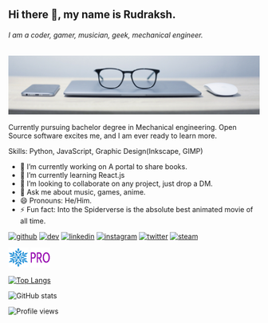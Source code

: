 ## Hi there 👋, my name is Rudraksh.
###### I am a coder, gamer, musician, geek, mechanical engineer.
![I am a coder, gamer, musician, geek, mechanical engineer.](https://raw.githubusercontent.com/RudrakshK/RudrakshK/master/jesus-kiteque-wn-KYaHwcis-unsplash.jpg)

Currently pursuing bachelor degree in Mechanical engineering. Open Source software excites me, and I am ever ready to learn more.

Skills: Python, JavaScript, Graphic Design(Inkscape, GIMP)

- 🔭 I’m currently working on A portal to share books. 
- 🌱 I’m currently learning React.js 
- 👯 I’m looking to collaborate on any project, just drop a DM. 
- 💬 Ask me about music, games, anime. 
- 😄 Pronouns: He/Him. 
- ⚡ Fun fact: Into the Spiderverse is the absolute best animated movie of all time. 


[<img src='https://cdn.jsdelivr.net/npm/simple-icons@3.0.1/icons/github.svg' alt='github' height='40'>](https://github.com/RudrakshK)  [<img src='https://cdn.jsdelivr.net/npm/simple-icons@3.0.1/icons/dev-dot-to.svg' alt='dev' height='40'>](https://dev.to/rudrakshk)  [<img src='https://cdn.jsdelivr.net/npm/simple-icons@3.0.1/icons/linkedin.svg' alt='linkedin' height='40'>](https://www.linkedin.com/in/rudrakshkanekar/)  [<img src='https://cdn.jsdelivr.net/npm/simple-icons@3.0.1/icons/instagram.svg' alt='instagram' height='40'>](https://www.instagram.com/rude_drax/)  [<img src='https://cdn.jsdelivr.net/npm/simple-icons@3.0.1/icons/twitter.svg' alt='twitter' height='40'>](https://twitter.com/rude_drax)  [<img src='https://cdn.jsdelivr.net/npm/simple-icons@3.0.1/icons/steam.svg' alt='steam' height='40'>](ultimathium)  

<a href='https://archiveprogram.github.com/'><img src='https://raw.githubusercontent.com/acervenky/animated-github-badges/master/assets/acbadge.gif' width='40' height='40'></a> <a href='https://github.com/pricing'><img src='https://raw.githubusercontent.com/acervenky/animated-github-badges/master/assets/pro.gif' width='40' height='40'></a>

[![Top Langs](https://github-readme-stats.vercel.app/api/top-langs/?username=RudrakshK)](https://github.com/anuraghazra/github-readme-stats)

![GitHub stats](https://github-readme-stats.vercel.app/api?username=RudrakshK&show_icons=true)  

![Profile views](https://gpvc.arturio.dev/RudrakshK)  
